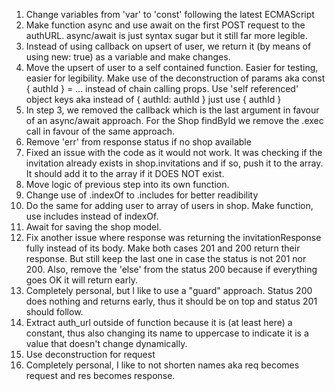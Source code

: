 1. Change variables from 'var' to 'const' following the latest ECMAScript
2. Make function async and use await on the first POST request to the authURL. async/await is just syntax sugar but it still far more legible.
3. Instead of using callback on upsert of user, we return it (by means of using new: true) as a variable and make changes.
4. Move the upsert of user to a self contained function. Easier for testing, easier for legibility. Make use of the deconstruction of params aka const { authId } = ... instead of chain calling props. Use 'self referenced' object keys aka instead of { authId: authId } just use { authId }
5. In step 3, we removed the callback which is the last argument in favour of an async/await approach. For the Shop findById we remove the .exec call in favour of the same approach.
6. Remove 'err' from response status if no shop available
7. Fixed an issue with the code as it would not work. It was checking if the invitation already exists in shop.invitations and if so, push it to the array. It should add it to the array if it DOES NOT exist.
8. Move logic of previous step into its own function.
9. Change use of .indexOf to .includes for better readibility
10. Do the same for adding user to array of users in shop. Make function, use includes instead of indexOf.
11. Await for saving the shop model.
12. Fix another issue where response was returning the invitationResponse fully instead of its body. Make both cases 201 and 200 return their response. But still keep the last one in case the status is not 201 nor 200. Also, remove the 'else' from the status 200 because if everything goes OK it will return early.
13. Completely personal, but I like to use a "guard" approach. Status 200 does nothing and returns early, thus it should be on top and status 201 should follow.
14. Extract auth_url outside of function because it is (at least here) a constant, thus also changing its name to uppercase to indicate it is a value that doesn't change dynamically.
15. Use deconstruction for request
16. Completely personal, I like to not shorten names aka req becomes request and res becomes response.
